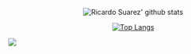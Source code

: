 

<div align="center">

![Ricardo Suarez' github stats](https://github-readme-stats.vercel.app/api?username=RicardoSu&show_icons=true&theme=dark)

[![Top Langs](https://github-readme-stats.vercel.app/api/top-langs/?username=RicardoSu&theme=dark)](https://github.com/RicardoSu/github-readme-stats)

   </div>


  
<p align=”center”>
<a href=”https://www.linkedin.com/in/ricardo-suarez-lima/”>
<img src=”https://img.shields.io/badge/LinkedIn-black?style=flat&logo=linkedin&labelColor=black">
</a>
</p>
